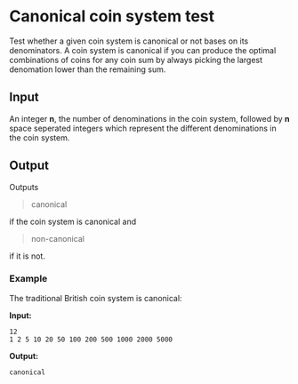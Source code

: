 # Canonical coin system test
Test whether a given coin system is canonical or not bases on its denominators. A coin system is canonical if you can produce the optimal combinations of coins for any coin sum by always picking the largest denomation lower than the remaining sum.

## Input
An integer **n**, the number of denominations in the coin system, followed by **n** space seperated integers which represent the different denominations in the coin system.

## Output
Outputs 
> canonical

if the coin system is canonical and
> non-canonical

if it is not.

### Example
The traditional British coin system is canonical:

**Input:**
```
12
1 2 5 10 20 50 100 200 500 1000 2000 5000
```

**Output:**
```
canonical
```
